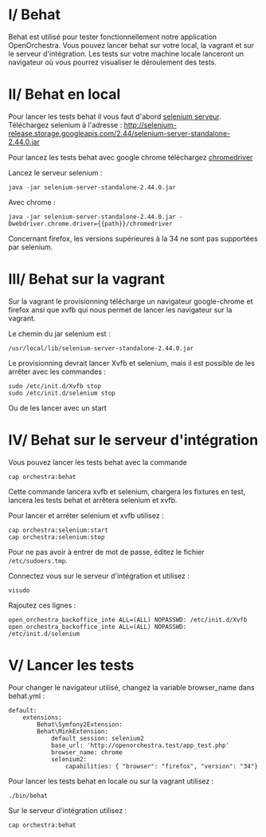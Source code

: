 # I/ Behat

 Behat est utilisé pour tester fonctionnellement notre application OpenOrchestra. Vous pouvez lancer behat sur votre local, la vagrant 
 et sur le serveur d'intégration. Les tests sur votre machine locale lanceront un navigateur où vous pourrez visualiser le déroulement des tests.
 
# II/ Behat en local

 Pour lancer les tests behat il vous faut d'abord [selenium serveur](http://selenium-release.storage.googleapis.com/2.44/selenium-server-standalone-2.44.0.jar).
 Téléchargez selenium à l'adresse : http://selenium-release.storage.googleapis.com/2.44/selenium-server-standalone-2.44.0.jar

 Pour lancez les tests behat avec google chrome téléchargez [chromedriver](http://chromedriver.storage.googleapis.com/2.9/chromedriver_linux64.zip)
 
 Lancez le serveur selenium :

    java -jar selenium-server-standalone-2.44.0.jar

 Avec chrome :

    java -jar selenium-server-standalone-2.44.0.jar -Dwebdriver.chrome.driver={{path}}/chromedriver



Concernant firefox, les versions supérieures à la 34 ne sont pas supportées par selenium.

# III/ Behat sur la vagrant

 Sur la vagrant le provisionning télécharge un navigateur google-chrome et firefox ansi que xvfb qui nous permet de lancer
 les navigateur sur la vagrant.

 Le chemin du jar selenium est :

    /usr/local/lib/selenium-server-standalone-2.44.0.jar

 Le provisionning devrait lancer Xvfb et selenium, mais il est possible de les arrêter avec les commandes :

    sudo /etc/init.d/Xvfb stop
    sudo /etc/init.d/selenium stop
 
 Ou de les lancer avec un start

# IV/ Behat sur le serveur d'intégration

 Vous pouvez lancer les tests behat avec la commande

    cap orchestra:behat
 
 Cette commande lancera xvfb et selenium, chargera les fixtures en test, lancera les tests behat et arrêtera selenium et xvfb.
 
 Pour lancer et arréter selenium et xvfb utilisez :

    cap orchestra:selenium:start
    cap orchestra:selenium:stop
 
 Pour ne pas avoir à entrer de mot de passe, éditez le fichier `/etc/sudoers.tmp`.

 Connectez vous sur le serveur d'intégration et utilisez :

    visudo
 
 Rajoutez ces lignes :

    open_orchestra_backoffice_inte ALL=(ALL) NOPASSWD: /etc/init.d/Xvfb
    open_orchestra_backoffice_inte ALL=(ALL) NOPASSWD: /etc/init.d/selenium

# V/ Lancer les tests

 Pour changer le navigateur utilisé, changez la variable browser_name dans behat.yml :

    default:
        extensions:
            Behat\Symfony2Extension:
            Behat\MinkExtension:
                default_session: selenium2
                base_url: 'http://openorchestra.test/app_test.php'
                browser_name: chrome
                selenium2:
                    capabilities: { "browser": "firefox", "version": "34"}

 Pour lancer les tests behat en locale ou sur la vagrant utilisez :

    ./bin/behat

 Sur le serveur d'intégration utilisez :

    cap orchestra:behat

